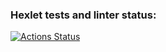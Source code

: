 ### Hexlet tests and linter status:
[![Actions Status](https://github.com/ASOsipov7493/python-project-lvl3/workflows/hexlet-check/badge.svg)](https://github.com/ASOsipov7493/python-project-lvl3/actions)